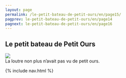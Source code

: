 ```yaml
---
layout: page
permalink: /le-petit-bateau-de-petit-ours/en/page15/
pagprev: le-petit-bateau-de-petit-ours/en/page14
pagnext: le-petit-bateau-de-petit-ours/en/page16
---
```


## Le petit bateau de Petit Ours

<img src="{{ site.baseurl }}/img/le-petit-bateau-de-petit-ours/page15.jpg"/>

<div class="childbook-text">
La loutre non plus n’avait pas vu de petit ours.
</div>

{% include nav.html %}
